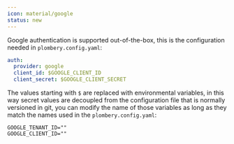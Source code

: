 ```yaml
---
icon: material/google
status: new
---
```


Google authentication is supported out-of-the-box, this is the configuration needed
in `plombery.config.yaml`:

```yaml title="plombery.config.yaml"
auth:
  provider: google
  client_id: $GOOGLE_CLIENT_ID
  client_secret: $GOOGLE_CLIENT_SECRET
```

The values starting with `$` are replaced with environmental variables, in this way secret values
are decoupled from the configuration file that is normally versioned in git,
you can modify the name of those variables as long as they match the names used in the `plombery.config.yaml`:

```env title=".env"
GOOGLE_TENANT_ID=""
GOOGLE_CLIENT_ID=""
```
